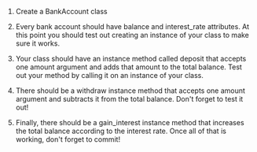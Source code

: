 1. Create a BankAccount class

2. Every bank account should have balance and interest_rate attributes.
At this point you should test out creating an instance of your
class to make sure it works.

3. Your class should have an instance method called deposit that accepts
one amount argument and adds that amount to the total balance.
Test out your method by calling it on an instance of your class.

4. There should be a withdraw instance method that accepts one amount
argument and subtracts it from the total balance.
Don't forget to test it out!

5. Finally, there should be a gain_interest instance method that
increases the total balance according to the interest rate.
Once all of that is working, don't forget to commit!
